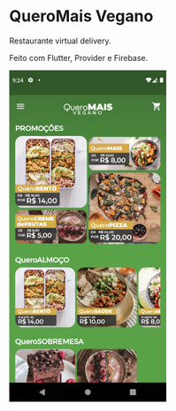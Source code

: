 # QueroMais Vegano

Restaurante virtual delivery.

Feito com Flutter, Provider e Firebase.

<img src="https://raw.githubusercontent.com/limadlp/queromaisvegano/master/img/Screenshot_001.png" height="600">